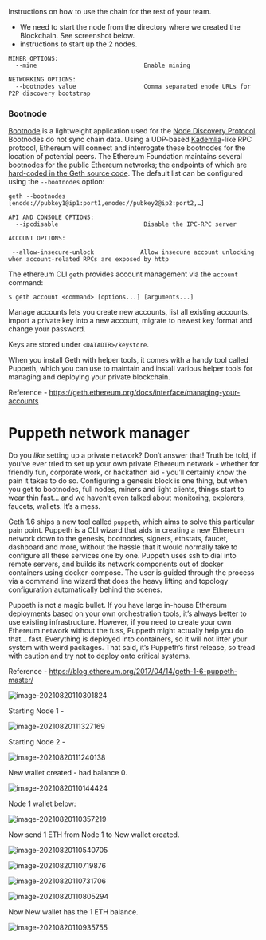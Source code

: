 





Instructions on how to use the chain for the rest of your team.

- We need to start the node from the directory where we created the Blockchain. See screenshot below.
- instructions to start up the 2 nodes.



```
MINER OPTIONS:
  --mine                              Enable mining
```

```
NETWORKING OPTIONS:
  --bootnodes value                   Comma separated enode URLs for P2P discovery bootstrap
```

### Bootnode

[Bootnode](https://github.com/ethereum/go-ethereum/wiki/Setting-up-private-network-or-local-cluster#setup-bootnode) is a lightweight application used for the [Node Discovery Protocol](https://github.com/ethereum/devp2p/blob/master/rlpx.md#node-discovery). Bootnodes do not sync chain data. Using a UDP-based [Kademlia](https://en.wikipedia.org/wiki/Kademlia)-like RPC protocol, Ethereum will connect and interrogate these bootnodes for the location of potential peers. The Ethereum Foundation maintains several bootnodes for the public Ethereum networks; the endpoints of which are [hard-coded in the Geth source code](https://github.com/ethereum/go-ethereum/blob/master/params/bootnodes.go). The default list can be configured using the `--bootnodes` option:

```
geth --bootnodes [enode://pubkey1@ip1:port1,enode://pubkey2@ip2:port2,…]
```



```
API AND CONSOLE OPTIONS:
  --ipcdisable                        Disable the IPC-RPC server
```



```
ACCOUNT OPTIONS:
```

```
 --allow-insecure-unlock             Allow insecure account unlocking when account-related RPCs are exposed by http
```



The ethereum CLI `geth` provides account management via the `account` command:

```
$ geth account <command> [options...] [arguments...]
```

Manage accounts lets you create new accounts, list all existing accounts, import a private key into a new account, migrate to newest key format and change your password.

Keys are stored under `<DATADIR>/keystore`. 

When you install Geth with helper tools, it comes with a handy tool called Puppeth, which you can use to maintain and install various helper tools for managing and deploying your private blockchain.

Reference - https://geth.ethereum.org/docs/interface/managing-your-accounts





# Puppeth network manager

Do you *like* setting up a private network? Don’t answer that! Truth be told, if you’ve ever tried to set up your own private Ethereum network - whether for friendly fun, corporate work, or hackathon aid - you’ll certainly know the pain it takes to do so. Configuring a genesis block is one thing, but when you get to bootnodes, full nodes, miners and light clients, things start to wear thin fast… and we haven’t even talked about monitoring, explorers, faucets, wallets. It’s a mess.

Geth 1.6 ships a new tool called `puppeth`, which aims to solve this particular pain point. Puppeth is a CLI wizard that aids in creating a new Ethereum network down to the genesis, bootnodes, signers, ethstats, faucet, dashboard and more, without the hassle that it would normally take to configure all these services one by one. Puppeth uses ssh to dial into remote servers, and builds its network components out of docker containers using docker-compose. The user is guided through the process via a command line wizard that does the heavy lifting and topology configuration automatically behind the scenes.

Puppeth is not a magic bullet. If you have large in-house Ethereum deployments based on your own orchestration tools, it’s always better to use existing infrastructure. However, if you need to create your own Ethereum network without the fuss, Puppeth might actually help you do that… fast. Everything is deployed into containers, so it will not litter your system with weird packages. That said, it’s Puppeth’s first release, so tread with caution and try not to deploy onto critical systems.

Reference - https://blog.ethereum.org/2017/04/14/geth-1-6-puppeth-master/



![image-20210820110301824](images1/image-20210820110301824.png)





Starting Node 1 - 

![image-20210820111327169](images1/image-20210820111327169.png)





Starting Node 2 - 

![image-20210820111240138](images1/image-20210820111240138.png)











New wallet created - had balance 0.



![image-20210820110144424](images1/image-20210820110144424.png)





Node 1 wallet below: 

![image-20210820110357219](images1/image-20210820110357219.png)





Now send 1 ETH from Node 1 to New wallet created.

![image-20210820110540705](images1/image-20210820110540705.png)







![image-20210820110719876](images1/image-20210820110719876.png)









![image-20210820110731706](images1/image-20210820110731706.png)





![image-20210820110805294](images1/image-20210820110805294.png)







Now New wallet has the 1 ETH balance.

![image-20210820110935755](images1/image-20210820110935755.png)
















